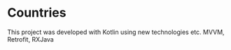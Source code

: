 # Countries
 This project was developed with Kotlin using new technologies etc. MVVM, Retrofit, RXJava
